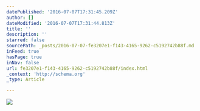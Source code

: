 ```yaml
---
datePublished: '2016-07-07T17:31:45.209Z'
author: []
dateModified: '2016-07-07T17:31:44.813Z'
title: ''
description: ''
starred: false
sourcePath: _posts/2016-07-07-fe3207e1-f143-4165-9262-c5192742b88f.md
inFeed: true
hasPage: true
inNav: false
url: fe3207e1-f143-4165-9262-c5192742b88f/index.html
_context: 'http://schema.org'
_type: Article

---
```

![](https://the-grid-user-content.s3-us-west-2.amazonaws.com/785f4f5b-22b5-4b69-bcff-529313b415d3.jpg)